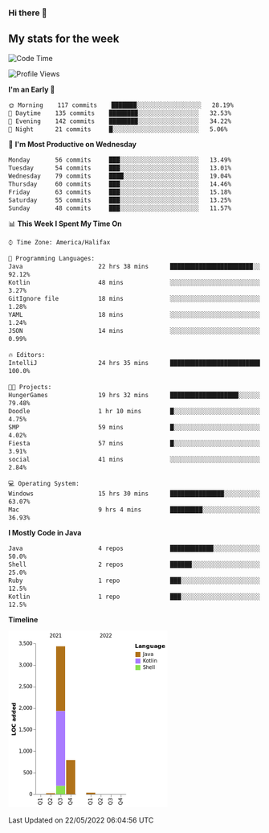 ### Hi there 👋

## My stats for the week
<!--START_SECTION:waka-->
![Code Time](http://img.shields.io/badge/Code%20Time-221%20hrs%2038%20mins-blue)

![Profile Views](http://img.shields.io/badge/Profile%20Views-1-blue)

**I'm an Early 🐤** 

```text
🌞 Morning    117 commits    ███████░░░░░░░░░░░░░░░░░░   28.19% 
🌆 Daytime    135 commits    ████████░░░░░░░░░░░░░░░░░   32.53% 
🌃 Evening    142 commits    ████████░░░░░░░░░░░░░░░░░   34.22% 
🌙 Night      21 commits     █░░░░░░░░░░░░░░░░░░░░░░░░   5.06%

```
📅 **I'm Most Productive on Wednesday** 

```text
Monday       56 commits     ███░░░░░░░░░░░░░░░░░░░░░░   13.49% 
Tuesday      54 commits     ███░░░░░░░░░░░░░░░░░░░░░░   13.01% 
Wednesday    79 commits     ████░░░░░░░░░░░░░░░░░░░░░   19.04% 
Thursday     60 commits     ███░░░░░░░░░░░░░░░░░░░░░░   14.46% 
Friday       63 commits     ███░░░░░░░░░░░░░░░░░░░░░░   15.18% 
Saturday     55 commits     ███░░░░░░░░░░░░░░░░░░░░░░   13.25% 
Sunday       48 commits     ███░░░░░░░░░░░░░░░░░░░░░░   11.57%

```


📊 **This Week I Spent My Time On** 

```text
⌚︎ Time Zone: America/Halifax

💬 Programming Languages: 
Java                     22 hrs 38 mins      ███████████████████████░░   92.12% 
Kotlin                   48 mins             ░░░░░░░░░░░░░░░░░░░░░░░░░   3.27% 
GitIgnore file           18 mins             ░░░░░░░░░░░░░░░░░░░░░░░░░   1.28% 
YAML                     18 mins             ░░░░░░░░░░░░░░░░░░░░░░░░░   1.24% 
JSON                     14 mins             ░░░░░░░░░░░░░░░░░░░░░░░░░   0.99%

🔥 Editors: 
IntelliJ                 24 hrs 35 mins      █████████████████████████   100.0%

🐱‍💻 Projects: 
HungerGames              19 hrs 32 mins      ███████████████████░░░░░░   79.48% 
Doodle                   1 hr 10 mins        █░░░░░░░░░░░░░░░░░░░░░░░░   4.75% 
SMP                      59 mins             █░░░░░░░░░░░░░░░░░░░░░░░░   4.02% 
Fiesta                   57 mins             █░░░░░░░░░░░░░░░░░░░░░░░░   3.91% 
social                   41 mins             ░░░░░░░░░░░░░░░░░░░░░░░░░   2.84%

💻 Operating System: 
Windows                  15 hrs 30 mins      ███████████████░░░░░░░░░░   63.07% 
Mac                      9 hrs 4 mins        █████████░░░░░░░░░░░░░░░░   36.93%

```

**I Mostly Code in Java** 

```text
Java                     4 repos             ████████████░░░░░░░░░░░░░   50.0% 
Shell                    2 repos             ██████░░░░░░░░░░░░░░░░░░░   25.0% 
Ruby                     1 repo              ███░░░░░░░░░░░░░░░░░░░░░░   12.5% 
Kotlin                   1 repo              ███░░░░░░░░░░░░░░░░░░░░░░   12.5%

```


**Timeline**

![Chart not found](https://raw.githubusercontent.com/lyndseyy/lyndseyy/main/charts/bar_graph.png) 


 Last Updated on 22/05/2022 06:04:56 UTC
<!--END_SECTION:waka-->